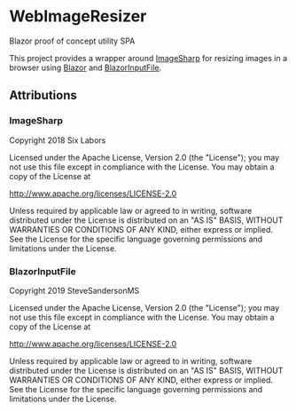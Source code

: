 # WebImageResizer
 Blazor proof of concept utility SPA

This project provides a wrapper around [ImageSharp](https://github.com/SixLabors/ImageSharp/)
for resizing images in a browser using [Blazor](https://blazor.net) and [BlazorInputFile](https://github.com/SteveSandersonMS/BlazorInputFile).

## Attributions

### ImageSharp
Copyright 2018 Six Labors

Licensed under the Apache License, Version 2.0 (the "License");
you may not use this file except in compliance with the License.
You may obtain a copy of the License at

http://www.apache.org/licenses/LICENSE-2.0

Unless required by applicable law or agreed to in writing, software
distributed under the License is distributed on an "AS IS" BASIS,
WITHOUT WARRANTIES OR CONDITIONS OF ANY KIND, either express or implied.
See the License for the specific language governing permissions and
limitations under the License.

### BlazorInputFile
Copyright 2019 SteveSandersonMS

Licensed under the Apache License, Version 2.0 (the "License");
you may not use this file except in compliance with the License.
You may obtain a copy of the License at

http://www.apache.org/licenses/LICENSE-2.0

Unless required by applicable law or agreed to in writing, software
distributed under the License is distributed on an "AS IS" BASIS,
WITHOUT WARRANTIES OR CONDITIONS OF ANY KIND, either express or implied.
See the License for the specific language governing permissions and
limitations under the License.

